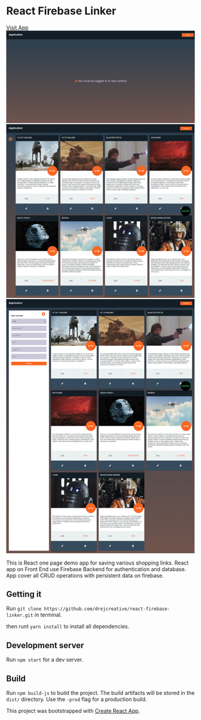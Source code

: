 # React Firebase Linker
[Visit App](https://react-data-dd905.firebaseapp.com)
![Project Login](1.png)
![Project Dashboard](2.png)
![Adding new Client](3.png)

This is React one page demo app for saving various shopping links. React app on Front End use Firebase Backend for authentication and database. App cover all CRUD operations with persistent data on firebase.

## Getting it
Run `git clone https://github.com/drejcreative/react-firebase-linker.git` in terminal.

then runt `yarn install` to install all dependencies.

## Development server
Run `npm start` for a dev server.


## Build
Run `npm build-js` to build the project. The build artifacts will be stored in the `dist/` directory. Use the `-prod` flag for a production build.

This project was bootstrapped with [Create React App](https://github.com/facebookincubator/create-react-app).
